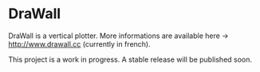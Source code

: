 DraWall
=======

DraWall is a vertical plotter. More informations are available here -> http://www.drawall.cc (currently in french).

This project is a work in progress. A stable release will be published soon.
